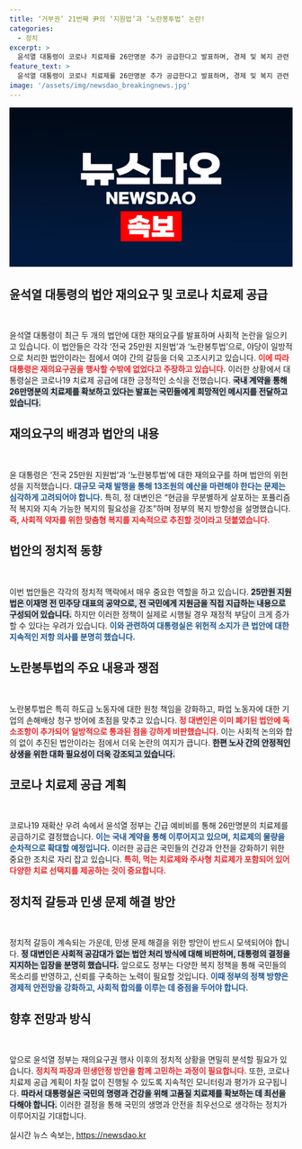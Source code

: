 ```yaml
---
title: ‘거부권’ 21번째 尹의 ‘지원법’과 ‘노란봉투법’ 논란!
categories:
  - 정치
excerpt: >
  윤석열 대통령이 코로나 치료제를 26만명분 추가 공급한다고 발표하며, 경제 및 복지 관련 법안에 대한 재의요구권 행사 배경을 밝혔습니다. 긴급 예비비 확보와 함께 치료제 도입 계획을 언급한 대통령실의 소식이 주목받고 있습니다!
feature_text: >
  윤석열 대통령이 코로나 치료제를 26만명분 추가 공급한다고 발표하며, 경제 및 복지 관련 법안에 대한 재의요구권 행사 배경을 밝혔습니다. 긴급 예비비 확보와 함께 치료제 도입 계획을 언급한 대통령실의 소식이 주목받고 있습니다!
image: '/assets/img/newsdao_breakingnews.jpg'
---
```


<p><img src="/assets/img/newsdao_breakingnews.jpg" alt="koreaapp 속보" /></p>

<h2 data-ke-size="size26">윤석열 대통령의 법안 재의요구 및 코로나 치료제 공급</h2>

<p data-ke-size="size16">&nbsp;</p>

<p>윤석열 대통령이 최근 두 개의 법안에 대한 재의요구를 발표하며 사회적 논란을 일으키고 있습니다. 이 법안들은 각각 ‘전국 25만원 지원법’과 ‘노란봉투법’으로, 야당이 일방적으로 처리한 법안이라는 점에서 여야 간의 갈등을 더욱 고조시키고 있습니다. <b><span style="color: #ee2323;">이에 따라 대통령은 재의요구권을 행사할 수밖에 없었다고 주장하고 있습니다.</span></b> 이러한 상황에서 대통령실은 코로나19 치료제 공급에 대한 긍정적인 소식을 전했습니다. <b><span style="background-color: #21538527;">국내 계약을 통해 26만명분의 치료제를 확보하고 있다는 발표는 국민들에게 희망적인 메시지를 전달하고 있습니다.</span></b></p>

<h2 data-ke-size="size26">재의요구의 배경과 법안의 내용</h2>

<p data-ke-size="size16">&nbsp;</p>

<p>윤 대통령은 ‘전국 25만원 지원법’과 ‘노란봉투법’에 대한 재의요구를 하며 법안의 위헌성을 지적했습니다. <b><span style="color: #1a5490;">대규모 국채 발행을 통해 13조원의 예산을 마련해야 한다는 문제는 심각하게 고려되어야 합니다.</span></b> 특히, 정 대변인은 “현금을 무분별하게 살포하는 포퓰리즘적 복지와 지속 가능한 복지의 필요성을 강조”하며 정부의 복지 방향성을 설명했습니다. <b><span style="color: #ee2323;">즉, 사회적 약자를 위한 맞춤형 복지를 지속적으로 추진할 것이라고 덧붙였습니다.</span></b></p>

<h2 data-ke-size="size26">법안의 정치적 동향</h2>

<p data-ke-size="size16">&nbsp;</p>

<p>이번 법안들은 각각의 정치적 맥락에서 매우 중요한 역할을 하고 있습니다. <b><span style="background-color: #21538527;">25만원 지원법은 이재명 전 민주당 대표의 공약으로, 전 국민에게 지원금을 직접 지급하는 내용으로 구성되어 있습니다.</span></b> 하지만 이러한 정책이 실제로 시행될 경우 재정적 부담이 크게 증가할 수 있다는 우려가 있습니다. <b><span style="color: #1a5490;">이와 관련하여 대통령실은 위헌적 소지가 큰 법안에 대한 지속적인 저항 의사를 분명히 했습니다.</span></b></p>

<h2 data-ke-size="size26">노란봉투법의 주요 내용과 쟁점</h2>

<p data-ke-size="size16">&nbsp;</p>

<p>노란봉투법은 특히 하도급 노동자에 대한 원청 책임을 강화하고, 파업 노동자에 대한 기업의 손해배상 청구 방어에 초점을 맞추고 있습니다. <b><span style="color: #ee2323;">정 대변인은 이미 폐기된 법안에 독소조항이 추가되어 일방적으로 통과된 점을 강하게 비판했습니다.</span></b> 이는 사회적 논의와 합의 없이 추진된 법안이라는 점에서 더욱 논란의 여지가 큽니다. <b><span style="background-color: #21538527;">한편 노사 간의 안정적인 상생을 위한 대화 필요성이 더욱 강조되고 있습니다.</span></b></p>

<h2 data-ke-size="size26">코로나 치료제 공급 계획</h2>

<p data-ke-size="size16">&nbsp;</p>

<p>코로나19 재확산 우려 속에서 윤석열 정부는 긴급 예비비를 통해 26만명분의 치료제를 공급하기로 결정했습니다. <b><span style="color: #1a5490;">이는 국내 계약을 통해 이루어지고 있으며, 치료제의 물량을 순차적으로 확대할 예정입니다.</span></b> 이러한 공급은 국민들의 건강과 안전을 강화하기 위한 중요한 조치로 자리 잡고 있습니다. <b><span style="color: #ee2323;">특히, 먹는 치료제와 주사형 치료제가 포함되어 있어 다양한 치료 선택지를 제공하는 것이 중요합니다.</span></b></p>

<h2 data-ke-size="size26">정치적 갈등과 민생 문제 해결 방안</h2>

<p data-ke-size="size16">&nbsp;</p>

<p>정치적 갈등이 계속되는 가운데, 민생 문제 해결을 위한 방안이 반드시 모색되어야 합니다. <b><span style="background-color: #21538527;">정 대변인은 사회적 공감대가 없는 법안 처리 방식에 대해 비판하며, 대통령의 결정을 지지하는 입장을 분명히 했습니다.</span></b> 앞으로도 정부는 다양한 복지 정책을 통해 국민들의 목소리를 반영하고, 신뢰를 구축하는 노력이 필요할 것입니다. <b><span style="color: #1a5490;">이때 정부의 정책 방향은 경제적 안전망을 강화하고, 사회적 합의를 이루는 데 중점을 두어야 합니다.</span></b></p>

<h2 data-ke-size="size26">향후 전망과 방식</h2>

<p data-ke-size="size16">&nbsp;</p>

<p>앞으로 윤석열 정부는 재의요구권 행사 이후의 정치적 상황을 면밀히 분석할 필요가 있습니다. <b><span style="color: #ee2323;">정치적 파장과 민생안정 방안을 함께 고민하는 과정이 필요합니다.</span></b> 또한, 코로나 치료제 공급 계획이 차질 없이 진행될 수 있도록 지속적인 모니터링과 평가가 요구됩니다. <b><span style="background-color: #21538527;">따라서 대통령실은 국민의 명령과 건강을 위해 고품질 치료제를 확보하는 데 최선을 다해야 합니다.</span></b>  이러한 결정을 통해 국민의 생명과 안전을 최우선으로 생각하는 정치가 이루어지길 기대합니다.</p>
실시간 뉴스 속보는, <a href="https://newsdao.kr" rel="dofollow">https://newsdao.kr</a>


